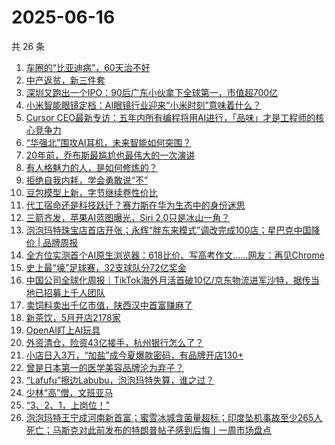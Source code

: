 # 2025-06-16

共 26 条

<!-- BEGIN 36KR -->
<!-- 最后更新时间 2025-06-16 00:14:03 +0800 -->
1. [车圈的“比亚迪病”，60天治不好](https://36kr.com/p/3335967710849541)
1. [中产返贫，新三件套](https://36kr.com/p/3337468378147079)
1. [深圳又跑出一个IPO：90后广东小伙拿下全球第一，市值超700亿](https://36kr.com/p/3336346785900801)
1. [小米智能眼镜定档：AI眼镜行业迎来“小米时刻”意味着什么？](https://36kr.com/p/3336159023080968)
1. [Cursor CEO最新专访：五年内所有编程将用AI进行，「品味」才是工程师的核心竞争力](https://36kr.com/p/3337044157425923)
1. [“华强北”围攻AI耳机，未来智能如何突围？](https://36kr.com/p/3335845938882820)
1. [20年前，乔布斯最尴尬也最伟大的一次演讲](https://36kr.com/p/3337487362091520)
1. [有人格魅力的人，是如何修炼的？](https://36kr.com/p/3335587161336326)
1. [拒绝自我内耗，学会勇敢说“不”](https://36kr.com/p/3303891783801607)
1. [豆包模型上新，字节继续卷性价比](https://36kr.com/p/3335845223115266)
1. [代工宿命还是科技跃迁？赛力斯在华为生态中的身份迷思](https://36kr.com/p/3336292783188228)
1. [三箭齐发，苹果AI蓝图曝光，Siri 2.0只是冰山一角？](https://36kr.com/p/3337461216535816)
1. [泡泡玛特珠宝店首店开张；永辉“胖东来模式”调改完成100店；星巴克中国降价 | 品牌周报](https://36kr.com/p/3334509333637383)
1. [全方位实测首个AI原生浏览器：618比价、写高考作文……网友：再见Chrome](https://36kr.com/p/3337245776537865)
1. [史上最“壕”足球赛，32支球队分72亿奖金](https://36kr.com/p/3335818800081154)
1. [中国公司全球化周报｜TikTok海外月活首破10亿/京东物流进军沙特，据传当地已招募上千人团队](https://36kr.com/p/3335951038687748)
1. [卖饲料卖出千亿市值，陕西汉中首富赚麻了](https://36kr.com/p/3336122492119303)
1. [新茶饮，5月开店2178家](https://36kr.com/p/3336302178837763)
1. [OpenAI盯上AI玩具](https://36kr.com/p/3337023775090947)
1. [外资清仓，险资43亿接手，杭州银行怎么了？](https://36kr.com/p/3336122611460361)
1. [小店日入3万，“加盐”成今夏爆款密码，有品牌开店130+](https://36kr.com/p/3337076403906816)
1. [曾是日本第一的医学美容品牌沦为弃子？](https://36kr.com/p/3336229219068169)
1. [“Lafufu”擦边Labubu，泡泡玛特失算，谁之过？](https://36kr.com/p/3335844118964741)
1. [少林“高”僧，文班亚马](https://36kr.com/p/3336259935103488)
1. [“3、2、1，上岗位！”](https://36kr.com/p/3337082068658693)
1. [泡泡玛特王宁成河南新首富；蜜雪冰城含菌量超标；印度坠机事故至少265人死亡；马斯克对此前发布的特朗普帖子感到后悔丨一周市场盘点](https://36kr.com/p/3337368566049028)
<!-- END 36KR -->